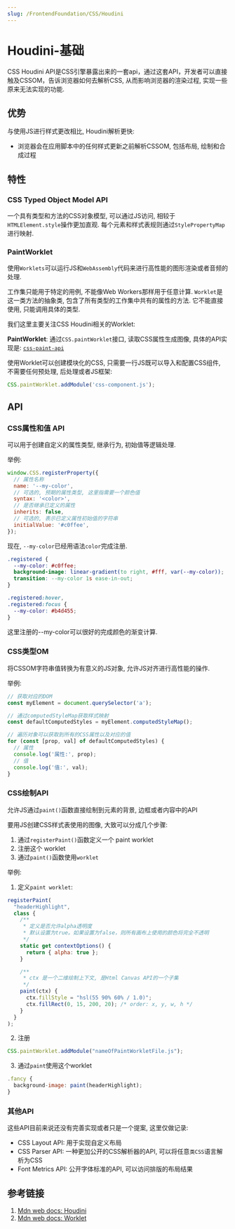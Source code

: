 ```yaml
---
slug: /FrontendFoundation/CSS/Houdini
---
```

# Houdini-基础

CSS Houdini API是CSS引擎暴露出来的一套api，通过这套API，开发者可以直接触及CSSOM，告诉浏览器如何去解析CSS, 从而影响浏览器的渲染过程, 实现一些原来无法实现的功能.

## 优势

与使用JS进行样式更改相比, Houdini解析更快:

- 浏览器会在应用脚本中的任何样式更新之前解析CSSOM, 包括布局, 绘制和合成过程

## 特性

### CSS Typed Object Model API

一个具有类型和方法的CSS对象模型, 可以通过JS访问, 相较于`HTMLElement.style`操作更加直观. 每个元素和样式表规则通过`StylePropertyMap`进行映射.

### PaintWorklet

使用`Worklets`可以运行JS和`WebAssembly`代码来进行高性能的图形渲染或者音频的处理.

工作集只能用于特定的用例, 不能像Web Workers那样用于任意计算. `Worklet`是这一类方法的抽象类, 包含了所有类型的工作集中共有的属性的方法. 它不能直接使用, 只能调用具体的类型.

我们这里主要关注CSS Houdini相关的Worklet:

**PaintWorklet**: 通过`CSS.paintWorklet`接口, 读取CSS属性生成图像, 具体的API实现是: [`css-paint-api`](https://drafts.css-houdini.org/css-paint-api-1/#paint-worklet)

使用Worklet可以创建模块化的CSS, 只需要一行JS既可以导入和配置CSS组件, 不需要任何预处理, 后处理或者JS框架:

```js
CSS.paintWorklet.addModule('css-component.js');
```

## API

### CSS属性和值 API

可以用于创建自定义的属性类型, 继承行为, 初始值等逻辑处理.

举例:

```js
window.CSS.registerProperty({
  // 属性名称
  name: '--my-color',
  // 可选的, 预期的属性类型, 这里指需要一个颜色值 
  syntax: '<color>',
  // 是否继承已定义的属性
  inherits: false,
  // 可选的, 表示已定义属性初始值的字符串
  initialValue: '#c0ffee',
});
```

现在, `--my-color`已经用语法`color`完成注册.

```css
.registered {
  --my-color: #c0ffee;
  background-image: linear-gradient(to right, #fff, var(--my-color));
  transition: --my-color 1s ease-in-out;
}

.registered:hover,
.registered:focus {
  --my-color: #b4d455;
}
```

这里注册的--my-color可以很好的完成颜色的渐变计算.

### CSS类型OM

将CSSOM字符串值转换为有意义的JS对象, 允许JS对齐进行高性能的操作.

举例:

```js
// 获取对应的DOM
const myElement = document.querySelector('a');

// 通过computedStyleMap获取样式映射
const defaultComputedStyles = myElement.computedStyleMap();

// 遍历对象可以获取到所有的CSS属性以及对应的值
for (const [prop, val] of defaultComputedStyles) {
  // 属性
  console.log('属性:', prop);
  // 值
  console.log('值:', val);
}
```

### CSS绘制API

允许JS通过`paint()`函数直接绘制到元素的背景, 边框或者内容中的API

要用JS创建CSS样式表使用的图像, 大致可以分成几个步骤:

1. 通过`registerPaint()`函数定义一个 paint worklet
2. 注册这个 worklet
3. 通过`paint()`函数使用`worklet`

举例:

1. 定义`paint worklet`:

```js
registerPaint(
  "headerHighlight",
  class {
    /**
     * 定义是否允许alpha透明度
     * 默认设置为true。如果设置为false，则所有画布上使用的颜色将完全不透明
     */
    static get contextOptions() {
      return { alpha: true };
    }

    /**
     * ctx 是一个二维绘制上下文, 是Html Canvas API的一个子集
     */
    paint(ctx) {
      ctx.fillStyle = "hsl(55 90% 60% / 1.0)";
      ctx.fillRect(0, 15, 200, 20); /* order: x, y, w, h */
    }
  }
);
```

2. 注册

```js
CSS.paintWorklet.addModule("nameOfPaintWorkletFile.js");
```

3. 通过`paint`使用这个worklet

```js
.fancy {
  background-image: paint(headerHighlight);
}
```


### 其他API

这些API目前来说还没有完善实现或者只是一个提案, 这里仅做记录:

- CSS Layout API: 用于实现自定义布局
- CSS Parser API: 一种更加公开的CSS解析器的API, 可以将任意`类CSS`语言解析为CSS
- Font Metrics API: 公开字体标准的API, 可以访问排版的布局结果

## 参考链接

1. [Mdn web docs: Houdini](https://developer.mozilla.org/en-US/docs/Web/Guide/Houdini)
2. [Mdn web docs: Worklet](https://developer.mozilla.org/en-US/docs/Web/API/Worklet)
